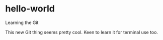 # hello-world
Learning the Git

This new Git thing seems pretty cool. Keen to learn it for terminal use too.
